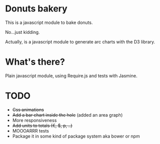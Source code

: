 # Donuts bakery
This is a javascript module to bake donuts.

No...just kidding.

Actually, is a javascript module to generate arc charts with the D3 library.

# What's there?
Plain javascript module, using Require.js and tests with Jasmine.

# TODO
* ~~Css animations~~
* ~~Add a bar chart inside the hole~~ (added an area graph)
* More responsiveness
* ~~Add units to totals (€, $, p, ..)~~
* MOOOARRR tests
* Package it in some kind of package system aka bower or npm

